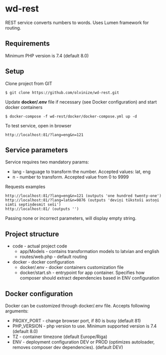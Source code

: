 # wd-rest
REST service converts numbers to words. Uses Lumen framework for routing.

## Requirements
Minimum PHP version is 7.4 (default 8.0)

## Setup

Clone project from GIT
```
$ git clone https://github.com/olvinize/wd-rest.git
```

Update **docker/.env** file if necessary (see Docker configuration) and start docker containers
```
$ docker-compose -f wd-rest/docker/docker-compose.yml up -d
```
To test service, open in browser

```
http://localhost:81/?lang=eng&n=121
```

## Service parameters
Service requires two mandatory params:
* lang - language to transform the number. Accepted values: lat, eng
* n - number to transform. Accepted value from 0 to 9999

Requests examples
```
http://localhost:81/?lang=eng&n=121 (outputs 'one hundred twenty-one')
http://localhost:81/?lang=lat&n=9876 (outputs 'deviņi tūkstoši astoņi simti septiņdesmit seši')
http://localhost:81/ (outputs '')
```

Passing none or incorrect  parameters, will display empty string. 

## Project structure
* code - actual project code
  * app/Models - contains transformation models to latvian and english
  * routes/web.php - default routing
* docker - docker configuration
  * docker/.env - docker containers customization file
  * docker/start.sh - entrypoint for app container. Specifies how composer should extract dependencies based in ENV configuration

## Docker configuration
Docker can be customized through docker/.env file. Accepts following arguments:
* PROXY_PORT - change browser port, if 80 is busy (default 81)
* PHP_VERSION - php version to use. Minimum supported version is 7.4 (default 8.0)
* TZ - container timezone (default Europe/Riga)
* ENV - deployment configuration DEV or PROD (optimizes autoloader, removes composer dev dependencies).  (default DEV)